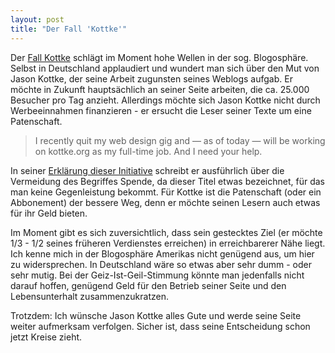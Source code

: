 ```yaml
---
layout: post
title: "Der Fall 'Kottke'"
---
```

Der [Fall Kottke][0] schlägt im Moment hohe Wellen in der sog. Blogosphäre. Selbst in Deutschland applaudiert und wundert man sich über den Mut von Jason Kottke, der seine Arbeit zugunsten seines Weblogs aufgab. Er möchte in Zukunft hauptsächlich an seiner Seite arbeiten, die ca. 25.000 Besucher pro Tag anzieht. Allerdings möchte sich Jason Kottke nicht durch Werbeeinnahmen finanzieren - er ersucht die Leser seiner Texte um eine Patenschaft.

> I recently quit my web design gig and — as of today — will be working on kottke.org as my full-time job. And I need your help.

In seiner [Erklärung dieser Initiative][1] schreibt er ausführlich über die Vermeidung des Begriffes Spende, da dieser Titel etwas bezeichnet, für das man keine Gegenleistung bekommt. Für Kottke ist die Patenschaft (oder ein Abbonement) der bessere Weg, denn er möchte seinen Lesern auch etwas für ihr Geld bieten.

Im Moment gibt es sich zuversichtlich, dass sein gestecktes Ziel (er möchte 1/3 - 1/2 seines früheren Verdienstes erreichen) in erreichbarerer Nähe liegt. Ich kenne mich in der Blogosphäre Amerikas nicht genügend aus, um hier zu widersprechen. In Deutschland wäre so etwas aber sehr dumm - oder sehr mutig. Bei der Geiz-Ist-Geil-Stimmung könnte man jedenfalls nicht darauf hoffen, genügend Geld für den Betrieb seiner Seite und den Lebensunterhalt zusammenzukratzen.

Trotzdem: Ich wünsche Jason Kottke alles Gute und werde seine Seite weiter aufmerksam verfolgen. Sicher ist, dass seine Entscheidung schon jetzt Kreise zieht. 

[0]: https://kottke.org/05/02/kottke-micropatron
[1]: https://kottke.org/05/02/day-two
